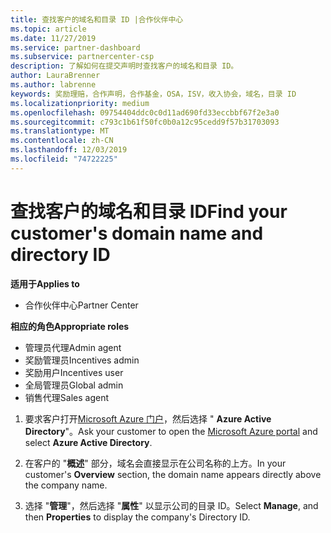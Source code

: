 ```yaml
---
title: 查找客户的域名和目录 ID |合作伙伴中心
ms.topic: article
ms.date: 11/27/2019
ms.service: partner-dashboard
ms.subservice: partnercenter-csp
description: 了解如何在提交声明时查找客户的域名和目录 ID。
author: LauraBrenner
ms.author: labrenne
keywords: 奖励理赔，合作声明，合作基金，OSA，ISV，收入协会，域名，目录 ID
ms.localizationpriority: medium
ms.openlocfilehash: 09754404ddc0c0d11ad690fd33eccbbf67f2e3a0
ms.sourcegitcommit: c793c1b61f50fc0b0a12c95cedd9f57b31703093
ms.translationtype: MT
ms.contentlocale: zh-CN
ms.lasthandoff: 12/03/2019
ms.locfileid: "74722225"
---
```

# <a name="find-your-customers-domain-name-and-directory-id"></a><span data-ttu-id="f153a-104">查找客户的域名和目录 ID</span><span class="sxs-lookup"><span data-stu-id="f153a-104">Find your customer's domain name and directory ID</span></span>

<span data-ttu-id="f153a-105">**适用于**</span><span class="sxs-lookup"><span data-stu-id="f153a-105">**Applies to**</span></span>

- <span data-ttu-id="f153a-106">合作伙伴中心</span><span class="sxs-lookup"><span data-stu-id="f153a-106">Partner Center</span></span>

<span data-ttu-id="f153a-107">**相应的角色**</span><span class="sxs-lookup"><span data-stu-id="f153a-107">**Appropriate roles**</span></span>

- <span data-ttu-id="f153a-108">管理员代理</span><span class="sxs-lookup"><span data-stu-id="f153a-108">Admin agent</span></span>
- <span data-ttu-id="f153a-109">奖励管理员</span><span class="sxs-lookup"><span data-stu-id="f153a-109">Incentives admin</span></span>
- <span data-ttu-id="f153a-110">奖励用户</span><span class="sxs-lookup"><span data-stu-id="f153a-110">Incentives user</span></span>
- <span data-ttu-id="f153a-111">全局管理员</span><span class="sxs-lookup"><span data-stu-id="f153a-111">Global admin</span></span>
- <span data-ttu-id="f153a-112">销售代理</span><span class="sxs-lookup"><span data-stu-id="f153a-112">Sales agent</span></span>

1.  <span data-ttu-id="f153a-113">要求客户打开[Microsoft Azure 门户](https://ms.portal.azure.com/#home)，然后选择 " **Azure Active Directory**"。</span><span class="sxs-lookup"><span data-stu-id="f153a-113">Ask your customer to open the [Microsoft Azure portal](https://ms.portal.azure.com/#home) and select **Azure Active Directory**.</span></span> 

2.  <span data-ttu-id="f153a-114">在客户的 "**概述**" 部分，域名会直接显示在公司名称的上方。</span><span class="sxs-lookup"><span data-stu-id="f153a-114">In your customer's **Overview** section, the domain name appears directly above the company name.</span></span>  

3.  <span data-ttu-id="f153a-115">选择 "**管理**"，然后选择 "**属性**" 以显示公司的目录 ID。</span><span class="sxs-lookup"><span data-stu-id="f153a-115">Select **Manage**, and then **Properties** to display the company's Directory ID.</span></span>

